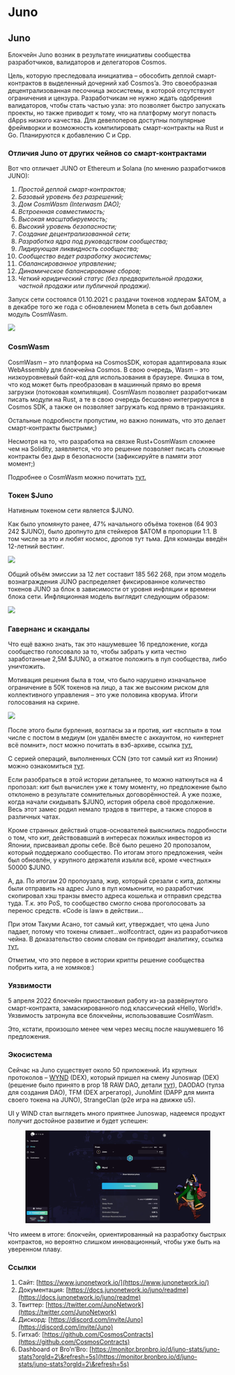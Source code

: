 # Juno

## Juno <a href="#uler" id="uler"></a>

Блокчейн Juno возник в результате инициативы сообщества разработчиков, валидаторов и делегаторов Cosmos.

Цель, которую преследовала инициатива – обособить деплой смарт-контрактов в выделенный дочерний хаб Cosmos’a. Это своеобразная децентрализованная песочница экосистемы, в которой отсутствуют ограничения и цензура. Разработчикам не нужно ждать одобрения валидаторов, чтобы стать частью узла: это позволяет быстро запускать проекты, но также приводит к тому, что на платформу могут попасть dApps низкого качества. Для девелоперов доступны популярные фреймворки и возможность компилировать смарт-контракты на Rust и Go. Планируются к добавлению C и Cpp.

### **Отличия Juno от других чейнов со смарт-контрактами**

Вот что отличает JUNO от Ethereum и Solana (по мнению разработчиков JUNO):

1. _Простой деплой смарт-контрактов;_
2. _Базовый уровень без разрешений;_
3. _Дом CosmWasm (Interwasm DAO);_
4. _Встроенная совместимость;_
5. _Высокая масштабируемость;_
6. _Высокий уровень безопасности;_
7. _Создание децентрализованной сети;_
8. _Разработка ядра под руководством сообщества;_
9. _Лидирующая ликвидность сообщества;_
10. _Сообщество ведет разработку экосистемы;_
11. _Сбалансированное управление;_
12. _Динамическое балансирование сборов;_
13. _Четкий юридический статус (без предварительной продажи, частной продажи или публичной продажи)._

Запуск сети состоялся 01.10.2021 с раздачи токенов ходлерам $ATOM, а в декабре того же года с обновлением Moneta в сеть был добавлен модуль CosmWasm.

![](https://telegra.ph/file/edd1d4ad1a5af58ef5344.png)

### CosmWasm <a href="#cosmwasm" id="cosmwasm"></a>

CosmWasm – это платформа на CosmosSDK, которая адаптировала язык WebAssembly для блокчейна Cosmos. В свою очередь, Wasm – это низкоуровневый байт-код для использования в браузере. Фишка в том, что код может быть преобразован в машинный прямо во время загрузки (потоковая компиляция). CosmWasm позволяет разработчикам писать модули на Rust, а те в свою очередь бесшовно интегрируются в Cosmos SDK, а также он позволяет загружать код прямо в транзакциях.

Остальные подробности пропустим, но важно понимать, что это делает смарт-контракты быстрыми;)

Несмотря на то, что разработка на связке Rust+CosmWasm сложнее чем на Solidity, заявляется, что это решение позволяет писать сложные контракты без дыр в безопасности (зафиксируйте в памяти этот момент;)

Подробнее о CosmWasm можно почитать [тут.](https://docs.junonetwork.io/juno/home-of-cosmwasm.)

### Токен $Juno <a href="#token-juno" id="token-juno"></a>

Нативным токеном сети является $JUNO.

Как было упомянуто ранее, 47% начального объёма токенов (64 903 242 $JUNO), было дропнуто для стейкеров $ATOM в пропорции 1:1. В том числе за это и любят космос, дропов тут тьма. Для команды введён 12-летний вестинг.

![](https://telegra.ph/file/4f419f7d78451f7dc6292.png)

Общий объём эмиссии за 12 лет составит 185 562 268, при этом модель вознаграждения JUNO распределяет фиксированное количество токенов JUNO за блок в зависимости от уровня инфляции и времени блока сети. Инфляционная модель выглядит следующим образом:

![](https://telegra.ph/file/4af0ab56dcdab1316ab4d.png)

### Гавернанс и скандалы <a href="#gavernans" id="gavernans"></a>

Что ещё важно знать, так это нашумевшее 16 предложение, когда сообщество голосовало за то, чтобы забрать у кита честно заработанные 2,5M $JUNO, а отжатое положить в пул сообщества, либо уничтожить.

Мотивация решения была в том, что было нарушено изначальное ограничение в 50К токенов на лицо, а так же высоким риском для коллективного управления – это уже половина кворума. Итоги голосования на скрине.

![](https://telegra.ph/file/b8a6d8d292416476384ab.png)

После этого были бурления, возгласы за и против, кит «всплыл» в том числе с постом в медиум (он удалён вместе с аккаунтом, но «интернет всё помнит», пост можно почитать в вэб-архиве, ссылка [тут.](https://web.archive.org/web/20220313021752/https://medium.com/@WhaleJuno/our-statement-on-juno-prop-16-5a06b26e6cff)

С серией операций, выполненных CCN (это тот самый кит из Японии) можно ознакомиться [тут](https://docs.google.com/spreadsheets/d/1McQE3Ot-QkAElou6\_Qs1TS9ZaCHeTVp0dYRAWZ7TOYM/edit#gid=0).

Если разобраться в этой истории детальнее, то можно наткнуться на 4 пропозал: кит был вычислен уже к тому моменту, но предложение было отклонено в результате сомнительных договорённостей. А уже позже, когда начали скидывать $JUNO, история обрела своё продолжение. Весь этот замес родил немало трэдов в твиттере, а также споров в различных чатах.

Кроме странных действий отцов-основателей выяснились подробности о том, что кит, действовавший в интересах пожилых инвесторов из Японии, присваивал дропы себе. Всё было решено 20 пропозалом, который поддержало сообщество. По итогам этого предложения, чейн был обновлён, у крупного держателя изъяли всё, кроме «честных» 50000 $JUNO.

А, да. По итогам 20 пропоузала, жир, который срезали с кита, должны были отправить на адрес Juno в пул комьюнити, но разработчик скопировал хэш транзы вместо адреса кошелька и отправил средства туда. Т.к. это PoS, то сообщество смогло снова проголосовать за перенос средств. «Code is law» в действии…

При этом Такуми Асано, тот самый кит, утверждает, что цена Juno падает, потому что токены сливает…wolfcontract, один из разработчиков чейна. В доказательство своим словам он приводит аналитику, ссылка [тут.](https://docs.google.com/spreadsheets/d/1kQYL-lu3UNJqzLArhbTAFOpFjWm5Wa7-RStS-coMuys/edit)

Отметим, что это первое в истории крипты решение сообщества побрить кита, а не хомяков:)

### Уязвимости <a href="#uyazvimosti" id="uyazvimosti"></a>

5 апреля 2022 блокчейн приостановил работу из-за развёрнутого смарт-контракта, замаскированного под классический «Hello, World!». Уязвимость затронула все блокчейны, использовавшие CosmWasm.

Это, кстати, произошло менее чем через месяц после нашумевшего 16 предложения.

### Экосистема <a href="#ekosistema" id="ekosistema"></a>

Сейчас на Juno существует около 50 приложений. Из крупных протоколов –  [WYND](https://app.wynddao.com) (DEX), который пришел на смену Junoswap (DEX) (решение было принято в prop 18 RAW DAO, детали [тут](https://www.rawdao.zone/vote/18)), DAODAO (тулза для создания DAO), TFM (DEX агрегатор), JunoMint (DAPP для минта своего токена на JUNO), StrangeClan (p2e игра на движке u5).

UI у WIND стал выглядеть много приятнее Junoswap, надеемся продукт получит достойное развитие и будет успешен:

<figure><img src="../../.gitbook/assets/image (1).png" alt=""><figcaption></figcaption></figure>

Что имеем в итоге: блокчейн, ориентированный на разработку быстрых контрактов, но вероятно слишком инновационный, чтобы уже быть на уверенном плаву.

### Ссылки <a href="#ssylki" id="ssylki"></a>

1. Сайт: [https://www.junonetwork.io/](https://www.junonetwork.io/)
2. Документация: [https://docs.junonetwork.io/juno/readme](https://docs.junonetwork.io/juno/readme)
3. Твиттер: [https://twitter.com/JunoNetwork](https://twitter.com/JunoNetwork)
4. Дискорд: [https://discord.com/invite/Juno](https://discord.com/invite/Juno)
5. Гитхаб: [https://github.com/CosmosContracts](https://github.com/CosmosContracts)
6. Dashboard от Bro’n’Bro: [https://monitor.bronbro.io/d/juno-stats/juno-stats?orgId=2\&refresh=5s](https://monitor.bronbro.io/d/juno-stats/juno-stats?orgId=2\&refresh=5s)
